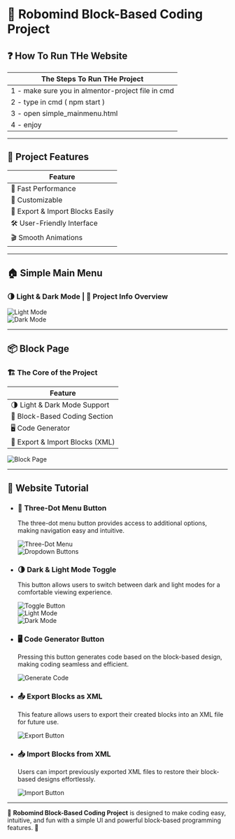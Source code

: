# 🚀 Robomind Block-Based Coding Project

## ❓ How To Run THe Website

| The Steps To Run THe Project         |
|--------------------------------------|
| 1 - make sure you in almentor-project file in cmd     |
| 2 - type in cmd ( npm start )        |
| 3 - open simple_mainmenu.html        |
| 4 - enjoy                            |

---

## 🌟 Project Features

| Feature                              |
|--------------------------------------|
| 🚀 Fast Performance                  |
| 🎨 Customizable                      |
| 📡 Export & Import Blocks Easily     |
| 🛠️ User-Friendly Interface           |
| 🎬 Smooth Animations                  |

---

## 🏠 Simple Main Menu
### 🌗 Light & Dark Mode | 📖 Project Info Overview

![Light Mode](https://github.com/user-attachments/assets/819deac8-d4a0-4071-be0b-5f92882b9732)  
![Dark Mode](https://github.com/user-attachments/assets/5fe3bfd2-6244-49c1-bcd1-3573086ca172)

---

## 📦 Block Page
### 🏗️ The Core of the Project

| Feature                                  |
|-----------------------------------------|
| 🌗 Light & Dark Mode Support            |
| 🎨 Block-Based Coding Section           |
| 🖥️ Code Generator                      |
| 📡 Export & Import Blocks (XML)         |

![Block Page](https://github.com/user-attachments/assets/4cdb0b46-c860-4fc9-bafb-07537fce2047)

---

## 📖 Website Tutorial

- ### 🔘 Three-Dot Menu Button
  The three-dot menu button provides access to additional options, making navigation easy and intuitive.
  
  ![Three-Dot Menu](https://github.com/user-attachments/assets/369a3a7b-6d7b-4b8a-889e-39006ed423f9)  
  ![Dropdown Buttons](https://github.com/user-attachments/assets/ae47e6a6-b2af-442f-a8f1-3c3af9e545ad)

- ### 🌗 Dark & Light Mode Toggle
  This button allows users to switch between dark and light modes for a comfortable viewing experience.
  
  ![Toggle Button](https://github.com/user-attachments/assets/518ecb4f-b884-4010-ab3f-2ecd4fc4d2f5)  
  ![Light Mode](https://github.com/user-attachments/assets/531ade5d-b0b4-4af8-9796-c01de908a13c)  
  ![Dark Mode](https://github.com/user-attachments/assets/b2bfef6f-d63f-463a-8e39-805e4e135c13)

- ### 🖥️ Code Generator Button
  Pressing this button generates code based on the block-based design, making coding seamless and efficient.
  
  ![Generate Code](https://github.com/user-attachments/assets/0b4e4c11-54f8-43f9-a8cc-273b19eebb87)

- ### 📤 Export Blocks as XML
  This feature allows users to export their created blocks into an XML file for future use.
  
  ![Export Button](https://github.com/user-attachments/assets/3a60dcc7-dbae-4e36-8720-00934837a044)

- ### 📥 Import Blocks from XML
  Users can import previously exported XML files to restore their block-based designs effortlessly.
  
  ![Import Button](https://github.com/user-attachments/assets/556bfcd6-0ef6-4e4c-9809-8526cb9b645f)

---

🎯 **Robomind Block-Based Coding Project** is designed to make coding easy, intuitive, and fun with a simple UI and powerful block-based programming features. 🚀

